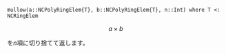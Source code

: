 ```
mullow(a::NCPolyRingElem{T}, b::NCPolyRingElem{T}, n::Int) where T <: NCRingElem
```

$$
a\times b
$$

を$n$項に切り捨てて返します。

